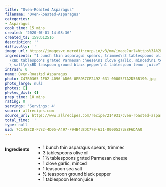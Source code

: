 ```yaml
---
title: "Oven-Roasted Asparagus"
filename: "Oven-Roasted-Asparagus"
categories:
- Asparagus
cook_time: 15 mins
created: '2020-07-01 14:08:36'
created_ts: 1593612516
description: ''
difficulty: ''
image_url: https://imagesvc.meredithcorp.io/v3/mm/image?url=https%3A%2F%2Fimages.media-allrecipes.com%2Fuserphotos%2F1001600.jpg&w=568&h=568&c=sc&poi=face&q=85
ingredients: "1 bunch thin asparagus spears, trimmed\n3 tablespoons olive oil\n1\u2009\
  \xBD tablespoons grated Parmesan cheese\n1 clove garlic, minced\n1 teaspoon sea\
  \ salt\n\xBD teaspoon ground black pepper\n1 tablespoon lemon juice"
intrash: 0
name: Oven-Roasted Asparagus
photo: C47B0365-AF02-4096-AD66-0EB9B7CF2492-631-0000537A2D56B190.jpg
photo_large: null
photos: []
photos_dict: {}
prep_time: 10 mins
rating: 0
servings: 'Servings: 4'
source: allrecipes.com
source_url: https://www.allrecipes.com/recipe/214931/oven-roasted-asparagus/
total_time: ''
type: null
uid: 7C1488CD-F7E2-4D05-A497-F94B432DC770-631-00005377E8F6DAA0
---
```

<div class="large-8 medium-7 columns" id="writeup">	</div><!-- #writeup -->
</div><!-- #row-one -->
<div class="row" id="row-two">	<div class="medium-4 small-5 columns"><h4 id="ingredients">Ingredients</h4><div class="box box-ingredients content"><ul>
<li>1 bunch thin asparagus spears, trimmed</li>
<li>3 tablespoons olive oil</li>
<li>1 ½ tablespoons grated Parmesan cheese</li>
<li>1 clove garlic, minced</li>
<li>1 teaspoon sea salt</li>
<li>½ teaspoon ground black pepper</li>
<li>1 tablespoon lemon juice</li>
</ul>
</div>	</div>	<div class="medium-6 small-7 columns">	</div>